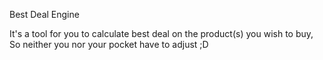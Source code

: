 Best Deal Engine

It's a tool for you to calculate best deal on the product(s) you wish to buy,
So neither you nor your pocket have to adjust  ;D